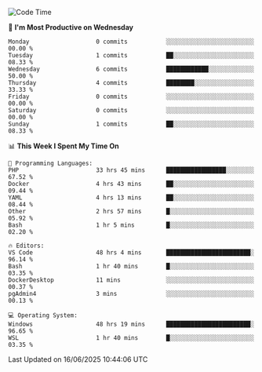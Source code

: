 <!--START_SECTION:waka-->
![Code Time](http://img.shields.io/badge/Code%20Time-5%2C098%20hrs%2046%20mins-blue)

📅 **I'm Most Productive on Wednesday** 

```text
Monday                   0 commits           ░░░░░░░░░░░░░░░░░░░░░░░░░   00.00 % 
Tuesday                  1 commits           ██░░░░░░░░░░░░░░░░░░░░░░░   08.33 % 
Wednesday                6 commits           ████████████░░░░░░░░░░░░░   50.00 % 
Thursday                 4 commits           ████████░░░░░░░░░░░░░░░░░   33.33 % 
Friday                   0 commits           ░░░░░░░░░░░░░░░░░░░░░░░░░   00.00 % 
Saturday                 0 commits           ░░░░░░░░░░░░░░░░░░░░░░░░░   00.00 % 
Sunday                   1 commits           ██░░░░░░░░░░░░░░░░░░░░░░░   08.33 % 
```


📊 **This Week I Spent My Time On** 

```text
💬 Programming Languages: 
PHP                      33 hrs 45 mins      █████████████████░░░░░░░░   67.52 % 
Docker                   4 hrs 43 mins       ██░░░░░░░░░░░░░░░░░░░░░░░   09.44 % 
YAML                     4 hrs 13 mins       ██░░░░░░░░░░░░░░░░░░░░░░░   08.44 % 
Other                    2 hrs 57 mins       █░░░░░░░░░░░░░░░░░░░░░░░░   05.92 % 
Bash                     1 hr 5 mins         █░░░░░░░░░░░░░░░░░░░░░░░░   02.20 % 

🔥 Editors: 
VS Code                  48 hrs 4 mins       ████████████████████████░   96.14 % 
Bash                     1 hr 40 mins        █░░░░░░░░░░░░░░░░░░░░░░░░   03.35 % 
DockerDesktop            11 mins             ░░░░░░░░░░░░░░░░░░░░░░░░░   00.37 % 
pgAdmin4                 3 mins              ░░░░░░░░░░░░░░░░░░░░░░░░░   00.13 % 

💻 Operating System: 
Windows                  48 hrs 19 mins      ████████████████████████░   96.65 % 
WSL                      1 hr 40 mins        █░░░░░░░░░░░░░░░░░░░░░░░░   03.35 % 
```


 Last Updated on 16/06/2025 10:44:06 UTC
<!--END_SECTION:waka-->
